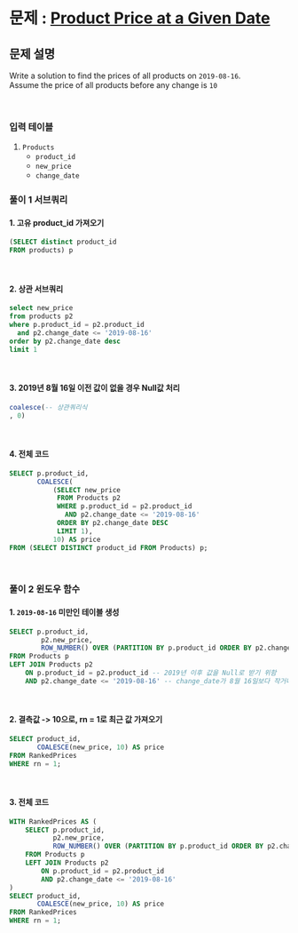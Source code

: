 # 문제 : [Product Price at a Given Date](https://leetcode.com/problems/product-price-at-a-given-date/description/)

## 문제 설명
Write a solution to find the prices of all products on `2019-08-16`.   
Assume the price of all products before any change is `10`

<br/>

### 입력 테이블
1. `Products `
   - `product_id`
   - `new_price`
   - `change_date`
  

### 풀이 1 서브쿼리
#### 1. 고유 product_id 가져오기
```sql
(SELECT distinct product_id
FROM products) p
```

<br/>


#### 2. 상관 서브쿼리

```sql
select new_price
from products p2
where p.product_id = p2.product_id
  and p2.change_date <= '2019-08-16'
order by p2.change_date desc
limit 1
```

<br/>

#### 3. 2019년 8월 16일 이전 값이 없을 경우 Null값 처리
```sql
coalesce(-- 상관쿼리식
, 0)
```

<br/>


#### 4. 전체 코드
```sql
SELECT p.product_id,
       COALESCE(
           (SELECT new_price
            FROM Products p2
            WHERE p.product_id = p2.product_id
              AND p2.change_date <= '2019-08-16'
            ORDER BY p2.change_date DESC
            LIMIT 1), 
           10) AS price
FROM (SELECT DISTINCT product_id FROM Products) p;
```

<br/>

### 풀이 2 윈도우 함수
#### 1. `2019-08-16` 미만인 테이블 생성
```sql
SELECT p.product_id,
        p2.new_price, 
        ROW_NUMBER() OVER (PARTITION BY p.product_id ORDER BY p2.change_date DESC) AS rn -- 제일 최근의 날짜부터 숫자 생성
FROM Products p
LEFT JOIN Products p2
    ON p.product_id = p2.product_id -- 2019년 이후 값을 Null로 받기 위함
    AND p2.change_date <= '2019-08-16' -- change_date가 8월 16일보다 작거나 같은 것만 
```

</br>

#### 2. 결측값 -> 10으로, rn = 1로 최근 값 가져오기
```sql
SELECT product_id,
       COALESCE(new_price, 10) AS price
FROM RankedPrices
WHERE rn = 1;
```

<br/>

#### 3. 전체 코드
```sql
WITH RankedPrices AS (
    SELECT p.product_id,
           p2.new_price,
           ROW_NUMBER() OVER (PARTITION BY p.product_id ORDER BY p2.change_date DESC) AS rn
    FROM Products p
    LEFT JOIN Products p2
        ON p.product_id = p2.product_id
        AND p2.change_date <= '2019-08-16'
)
SELECT product_id,
       COALESCE(new_price, 10) AS price
FROM RankedPrices
WHERE rn = 1;
```
